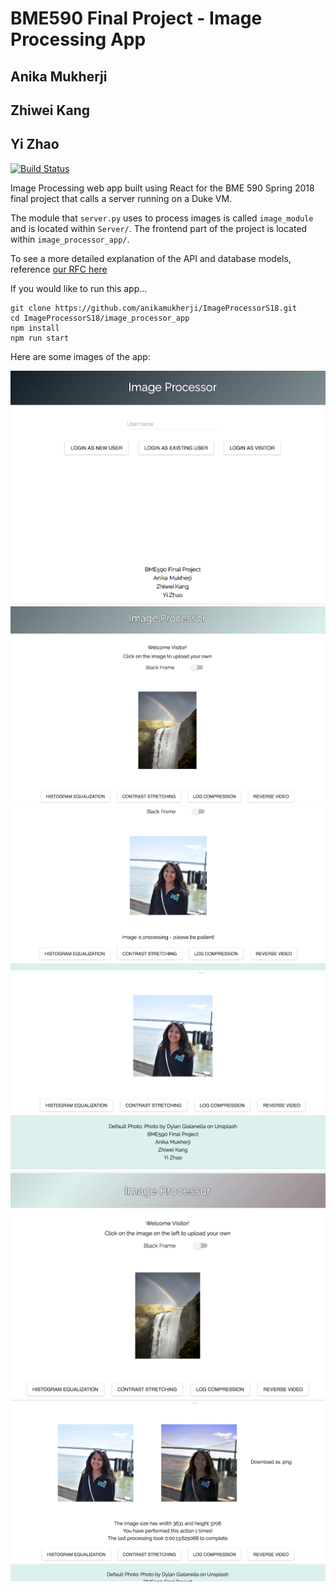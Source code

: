 # BME590 Final Project - Image Processing App

## Anika Mukherji
## Zhiwei Kang
## Yi Zhao

[![Build Status](https://travis-ci.org/anikamukherji/ImageProcessorS18.svg?branch=master)](https://travis-ci.org/anikamukherji/ImageProcessorS18)

Image Processing web app built using React for the BME 590 Spring 2018 final project that calls a server running on a Duke VM.

The module that `server.py` uses to process images is called `image_module` and is located within `Server/`. The frontend part of the project is located within `image_processor_app/`.

To see a more detailed explanation of the API and database models, reference [our RFC here](https://docs.google.com/document/d/1_w9FnVVjGPZUKfDKM6f4p6yuxf_UcSxSMd7z5Rzthxc/edit?usp=sharing)

If you would like to run this app...
```
git clone https://github.com/anikamukherji/ImageProcessorS18.git
cd ImageProcessorS18/image_processor_app
npm install
npm run start
```

Here are some images of the app: 

![image1](./images/image1.png)
![image2](./images/image2.png)
![image3](./images/image3.png)
![image4](./images/image4.png)
![image5](./images/image5.png)
![image6](./images/image6.png)

